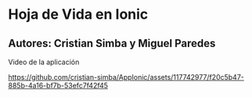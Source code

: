 # Hoja de Vida en Ionic
## Autores: Cristian Simba y Miguel Paredes
Video de la aplicación

https://github.com/cristian-simba/AppIonic/assets/117742977/f20c5b47-885b-4a16-bf7b-53efc7f42f45


